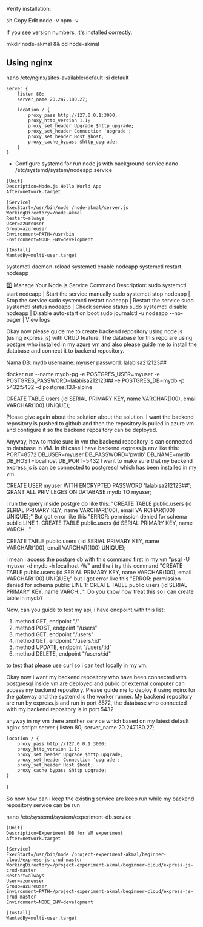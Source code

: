 Verify installation:

sh
Copy
Edit
node -v
npm -v

If you see version numbers, it's installed correctly.



mkdir node-akmal && cd node-akmal

## Using nginx
nano /etc/nginx/sites-available/default
isi default
```
server {
    listen 80;
    server_name 20.247.180.27;

    location / {
        proxy_pass http://127.0.0.1:3000;
        proxy_http_version 1.1;
        proxy_set_header Upgrade $http_upgrade;
        proxy_set_header Connection 'upgrade';
        proxy_set_header Host $host;
        proxy_cache_bypass $http_upgrade;
    }
}
```
- Configure systemd for run node js with background service
nano /etc/systemd/system/nodeapp.service
```syntax
[Unit]
Description=Node.js Hello World App
After=network.target

[Service]
ExecStart=/usr/bin/node /node-akmal/server.js
WorkingDirectory=/node-akmal
Restart=always
User=azureuser
Group=azureuser
Environment=PATH=/usr/bin
Environment=NODE_ENV=development

[Install]
WantedBy=multi-user.target
```
systemctl daemon-reload
systemctl enable nodeapp
systemctl restart nodeapp

3️⃣ Manage Your Node.js Service
Command	Description:
sudo systemctl start nodeapp            | Start the service manually
sudo systemctl stop nodeapp             | Stop the service
sudo systemctl restart nodeapp          | Restart the service
sudo systemctl status nodeapp           | Check service status
sudo systemctl disable nodeapp          | Disable auto-start on boot
sudo journalctl -u nodeapp --no-pager   | View logs


Okay now please guide me to create backend repository using node js (using express.js) with CRUD feature. The database for this repo are using postgre who installed in my azure vm and also please guide me to install the database and connect it to backend repository.


Nama DB: mydb
username: myuser
password: lalabisa212123##

docker run --name mydb-pg -e POSTGRES_USER=myuser -e POSTGRES_PASSWORD=lalabisa212123## -e POSTGRES_DB=mydb -p 5432:5432 -d postgres:13.1-alpine

CREATE TABLE users (id SERIAL PRIMARY KEY, name VARCHAR(100), email VARCHAR(100) UNIQUE);


Please give again about the solution about the solution. I want the backend repository is pushed to github and then the repository is pulled in azure vm and configure it so the backend repository can be deployed.

Anyway, how to make sure in vm the backend repository is can connected to database in VM. In thi case i have backend express.js env like this:
PORT=8572
DB_USER=myuser
DB_PASSWORD='pwdb'
DB_NAME=mydb
DB_HOST=localhost
DB_PORT=5432
I want to make sure that my backend express.js is can be connected to postgresql which has been installed in my vm.

CREATE USER myuser WITH ENCRYPTED PASSWORD 'lalabisa212123##';
GRANT ALL PRIVILEGES ON DATABASE mydb TO myuser;

i run the query inside postgre db like this:
"CREATE TABLE public.users (id SERIAL PRIMARY KEY, name VARCHAR(100), email VA
RCHAR(100) UNIQUE);"
But got error like this "ERROR:  permission denied for schema public
LINE 1: CREATE TABLE public.users (id SERIAL PRIMARY KEY, name VARCH..."

CREATE TABLE public.users (   id SERIAL PRIMARY KEY,   name VARCHAR(100),   email VARCHAR(100) UNIQUE);


i mean i access the postgre db with this command first in my vm "psql -U myuser -d mydb -h localhost -W" and the i try this command "CREATE TABLE public.users (id SERIAL PRIMARY KEY, name VARCHAR(100), email VARCHAR(100) UNIQUE);" but i got error like this "ERROR:  permission denied for schema public
LINE 1: CREATE TABLE public.users (id SERIAL PRIMARY KEY, name VARCH...". Do you know how treat this so i can create table in mydb?

Now, can you guide to test my api, i have endpoint with this list:
1. method GET, endpoint "/"
2. method POST, endpoint "/users"
3. method GET, endpoint "/users"
4. method GET, endpoint "/users/:id"
5. method UPDATE, endpoint "/users/:id"
6. method DELETE, endpoint "/users/:id"

to test that please use curl so i can test locally in my vm.


Okay now i want my backend repository who have been connected with postgresql inside vm are deployed and public or external computer can access my backend repository. Please guide me to deploy it using nginx for the gateway and the systemd is the worker runner. My backend repository are run by express.js and run in port 8572, the database who connected with my backend repository is in port 5432

anyway in my vm there another service which based on my latest default nginx script:
server {
    listen 80;
    server_name 20.247.180.27;

    location / {
        proxy_pass http://127.0.0.1:3000;
        proxy_http_version 1.1;
        proxy_set_header Upgrade $http_upgrade;
        proxy_set_header Connection 'upgrade';
        proxy_set_header Host $host;
        proxy_cache_bypass $http_upgrade;
    }
}

So now how can i keep the existing service are keep run while my backend repository service can be run

nano /etc/systemd/system/experiment-db.service

```syntax
[Unit]
Description=Experiment DB for VM experiment
After=network.target

[Service]
ExecStart=/usr/bin/node /project-experiment-akmal/beginner-cloud/express-js-crud-master
WorkingDirectory=/project-experiment-akmal/beginner-cloud/express-js-crud-master
Restart=always
User=azureuser
Group=azureuser
Environment=PATH=/project-experiment-akmal/beginner-cloud/express-js-crud-master
Environment=NODE_ENV=development

[Install]
WantedBy=multi-user.target
```
